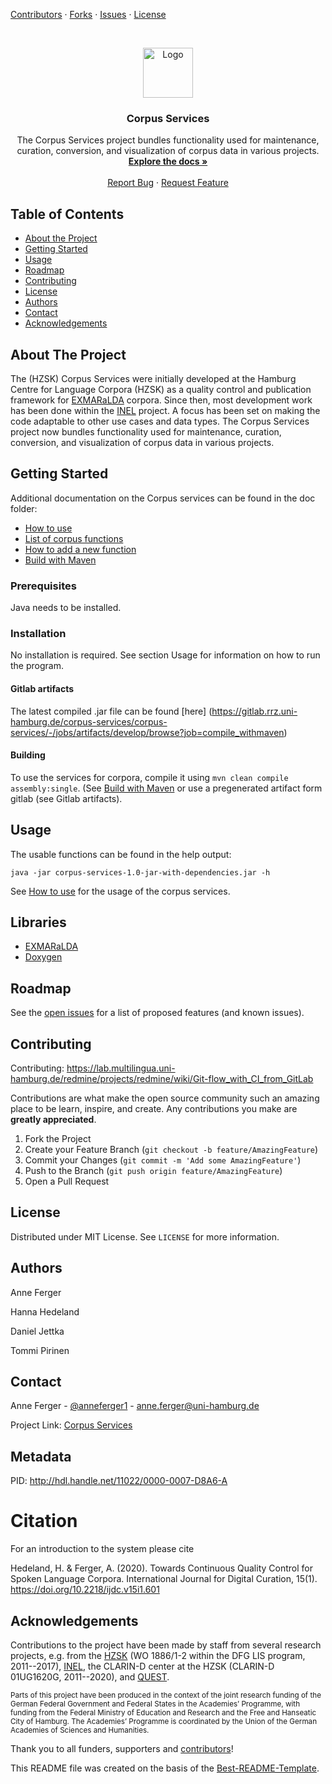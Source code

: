 <!-- PROJECT SHIELDS -->
<!--
*** I'm using markdown "reference style" links for readability.
*** Reference links are enclosed in brackets [ ] instead of parentheses ( ).
*** See the bottom of this document for the declaration of the reference variables
*** for contributors-url, forks-url, etc. This is an optional, concise syntax you may use.
*** https://www.markdownguide.org/basic-syntax/#reference-style-links
-->
[Contributors][contributors-url]
·
[Forks][forks-url]
·
[Issues][issues-url]
·
[License][license-url]

<!-- PROJECT LOGO -->
<br />
<p align="center">
  <a href="https://gitlab.rrz.uni-hamburg.de/corpus-services/corpus-services/-/raw/develop/images/logo.png">
    <img src="https://gitlab.rrz.uni-hamburg.de/corpus-services/corpus-services/-/raw/develop/images/logo.png" alt="Logo" width="80" height="80">
  </a>

  <h3 align="center">Corpus Services</h3>

  <p align="center">
    The Corpus Services project bundles functionality used for maintenance, curation, conversion, and visualization of corpus data in various projects. 
    <br />
    <a href="https://gitlab.rrz.uni-hamburg.de/corpus-services/corpus-services/-/tree/develop/doc"><strong>Explore the docs »</strong></a>
    <br />
    <br />
    <a href="https://gitlab.rrz.uni-hamburg.de/corpus-services/corpus-services/-/issues">Report Bug</a>
    ·
    <a href="https://gitlab.rrz.uni-hamburg.de/corpus-services/corpus-services/-/issues">Request Feature</a>
  </p>
</p>



<!-- TABLE OF CONTENTS -->
## Table of Contents

* [About the Project](#about-the-project)
* [Getting Started](#getting-started)
* [Usage](#usage)
* [Roadmap](#roadmap)
* [Contributing](#contributing)
* [License](#license)
* [Authors](#authors)
* [Contact](#contact)
* [Acknowledgements](#acknowledgements)



<!-- ABOUT THE PROJECT -->
## About The Project

The (HZSK) Corpus Services were initially developed at the Hamburg Centre for Language Corpora (HZSK) as a quality control and publication framework for [EXMARaLDA](https://exmaralda.org/en/) corpora. Since then, most development work has been done within the [INEL](https://inel.corpora.uni-hamburg.de) project. A focus has been set on making the code adaptable to other use cases and data types.
The Corpus Services project now bundles functionality used for maintenance, curation, conversion, and visualization of corpus data in various projects. 

<!-- GETTING STARTED -->
## Getting Started

Additional documentation on the Corpus services can be found in the doc folder:


* [How to use](https://gitlab.rrz.uni-hamburg.de/corpus-services/corpus-services/-/tree/develop/doc/How_to_use.md)
* [List of corpus functions](https://gitlab.rrz.uni-hamburg.de/corpus-services/corpus-services/-/tree/develop/doc/List_of_corpus_functions.md)
* [How to add a new function](https://gitlab.rrz.uni-hamburg.de/corpus-services/corpus-services/-/tree/develop/doc/How-to_add_a_new_function.md)
* [Build with Maven](https://gitlab.rrz.uni-hamburg.de/corpus-services/corpus-services/-/tree/develop/doc/Build_with_Maven.md)

### Prerequisites

Java needs to be installed. 


### Installation

No installation is required. See section Usage for information on how to run the program.

#### Gitlab artifacts

The latest compiled .jar file can be found [here] (https://gitlab.rrz.uni-hamburg.de/corpus-services/corpus-services/-/jobs/artifacts/develop/browse?job=compile_withmaven)

#### Building

To use the services for corpora, compile it using `mvn clean compile assembly:single`.
(See [Build with Maven](https://gitlab.rrz.uni-hamburg.de/corpus-services/corpus-services/-/tree/develop/doc/Build_with_Maven.md)
or use a pregenerated artifact form gitlab (see Gitlab artifacts). 

<!-- USAGE EXAMPLES -->
## Usage

The usable functions can be found in the help output:

`java -jar corpus-services-1.0-jar-with-dependencies.jar -h`

See [How to use](https://gitlab.rrz.uni-hamburg.de/corpus-services/corpus-services/-/tree/develop/doc/How_to_use.md)
 for the usage of the corpus services.
 
<!-- LIBRARIES -->
## Libraries

* [EXMARaLDA](https://github.com/Exmaralda-Org/exmaralda)
* [Doxygen](https://www.doxygen.nl)

<!-- ROADMAP -->
## Roadmap

See the [open issues](https://gitlab.rrz.uni-hamburg.de/corpus-services/corpus-services/-/issues) for a list of proposed features (and known issues).


<!-- CONTRIBUTING -->
## Contributing

Contributing: https://lab.multilingua.uni-hamburg.de/redmine/projects/redmine/wiki/Git-flow_with_CI_from_GitLab

Contributions are what make the open source community such an amazing place to be learn, inspire, and create. Any contributions you make are **greatly appreciated**.

1. Fork the Project
2. Create your Feature Branch (`git checkout -b feature/AmazingFeature`)
3. Commit your Changes (`git commit -m 'Add some AmazingFeature'`)
4. Push to the Branch (`git push origin feature/AmazingFeature`)
5. Open a Pull Request



<!-- LICENSE -->
## License

Distributed under MIT License. See `LICENSE` for more information.


<!-- AUTHORS -->
## Authors

Anne Ferger

Hanna Hedeland

Daniel Jettka

Tommi Pirinen

<!-- CONTACT -->
## Contact

Anne Ferger - [@anneferger1](https://twitter.com/anneferger1) - anne.ferger@uni-hamburg.de

Project Link: [Corpus Services](https://gitlab.rrz.uni-hamburg.de/corpus-services/corpus-services)


## Metadata

PID: http://hdl.handle.net/11022/0000-0007-D8A6-A

# Citation

For an introduction to the system please cite 

Hedeland, H. & Ferger, A. (2020). Towards Continuous Quality Control for Spoken Language Corpora. International Journal for Digital Curation, 15(1). https://doi.org/10.2218/ijdc.v15i1.601 

[comment]: # (for more recent information please refer to ...)


<!-- ACKNOWLEDGEMENTS -->
## Acknowledgements

Contributions to the project have been made by staff from several research projects, e.g. from the [HZSK](https://corpora.uni-hamburg.de) (WO 1886/1-2 within the DFG LIS program, 2011--2017), [INEL](https://inel.corpora.uni-hamburg.de), the CLARIN-D center at the HZSK (CLARIN-D 01UG1620G, 2011--2020), and [QUEST](https://www.slm.uni-hamburg.de/ifuu/forschung/forschungsprojekte/quest.html).

<sub>Parts of this project have been produced in the context of the joint research funding of the German Federal Government and Federal States in the Academies’ Programme, with funding from the Federal Ministry of Education and Research and the Free and Hanseatic City of Hamburg. The Academies’ Programme is coordinated by the Union of the German Academies of Sciences and Humanities.</sub>

Thank you to all funders, supporters and [contributors](contributors-url)!

This README file was created on the basis of the [Best-README-Template](https://github.com/othneildrew/Best-README-Template/blob/master/README.md).



<!-- MARKDOWN LINKS & IMAGES -->
<!-- https://www.markdownguide.org/basic-syntax/#reference-style-links -->
[contributors-shield]: https://img.shields.io/github/contributors/othneildrew/Best-README-Template.svg?style=flat-square
[contributors-url]: https://gitlab.rrz.uni-hamburg.de/corpus-services/corpus-services/-/graphs/develop
[forks-url]: https://gitlab.rrz.uni-hamburg.de/corpus-services/corpus-services/-/forks
[issues-url]: https://gitlab.rrz.uni-hamburg.de/corpus-services/corpus-services/-/issues
[license-url]: https://gitlab.rrz.uni-hamburg.de/corpus-services/corpus-services/-/blob/develop/LICENSE

